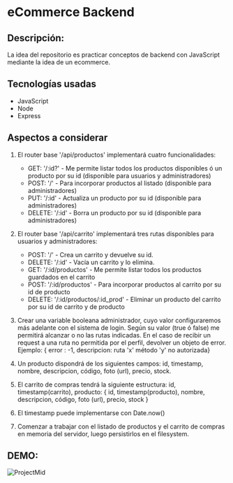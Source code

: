 # eCommerce Backend

## Descripción:

La idea del repositorio es practicar conceptos de backend con JavaScript mediante la idea de un ecommerce.

## Tecnologías usadas

- JavaScript
- Node
- Express

## Aspectos a considerar

1. El router base '/api/productos' implementará cuatro funcionalidades:


    - GET: '/:id?' - Me permite listar todos los productos disponibles ó un producto por su id (disponible para usuarios y administradores)
    - POST: '/' - Para incorporar productos al listado (disponible para administradores)
    - PUT: '/:id' - Actualiza un producto por su id (disponible para administradores)
    - DELETE: '/:id' - Borra un producto por su id (disponible para administradores)

2. El router base '/api/carrito' implementará tres rutas disponibles para usuarios y administradores:


    - POST: '/' - Crea un carrito y devuelve su id.
    - DELETE: '/:id' - Vacía un carrito y lo elimina.
    - GET: '/:id/productos' - Me permite listar todos los productos guardados en el carrito
    - POST: '/:id/productos' - Para incorporar productos al carrito por su id de producto
    - DELETE: '/:id/productos/:id_prod' - Eliminar un producto del carrito por su id de carrito y de producto

3. Crear una variable booleana administrador, cuyo valor configuraremos más adelante con el sistema de login. Según su valor (true ó false) me permitirá alcanzar o no las rutas indicadas. En el caso de recibir un request a una ruta no permitida por el perfil, devolver un objeto de error. Ejemplo: { error : -1, descripcion: ruta 'x' método 'y' no autorizada}

4. Un producto dispondrá de los siguientes campos: id, timestamp, nombre, descripcion, código, foto (url), precio, stock.

5. El carrito de compras tendrá la siguiente estructura:
   id, timestamp(carrito), producto: { id, timestamp(producto), nombre, descripcion, código, foto (url), precio, stock }

6. El timestamp puede implementarse con Date.now()

7. Comenzar a trabajar con el listado de productos y el carrito de compras en memoria del servidor, luego persistirlos en el filesystem.

## DEMO:

![ProjectMid](https://user-images.githubusercontent.com/4382527/161443764-27dd7d43-a2cb-4849-a8cc-581b1a09d9e2.gif)

